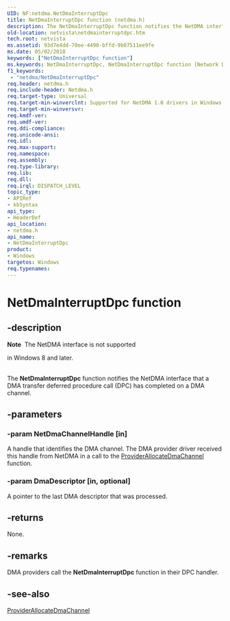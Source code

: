 ```yaml
---
UID: NF:netdma.NetDmaInterruptDpc
title: NetDmaInterruptDpc function (netdma.h)
description: The NetDmaInterruptDpc function notifies the NetDMA interface that a DMA transfer deferred procedure call (DPC) has completed on a DMA channel.
old-location: netvista\netdmainterruptdpc.htm
tech.root: netvista
ms.assetid: 93d7e4dd-70ee-4490-bffd-9b07511ee9fe
ms.date: 05/02/2018
keywords: ["NetDmaInterruptDpc function"]
ms.keywords: NetDmaInterruptDpc, NetDmaInterruptDpc function [Network Drivers Starting with Windows Vista], netdma/NetDmaInterruptDpc, netdma_ref_112a0d48-213e-4b5c-a776-11d5dcb83e1b.xml, netvista.netdmainterruptdpc
f1_keywords:
 - "netdma/NetDmaInterruptDpc"
req.header: netdma.h
req.include-header: Netdma.h
req.target-type: Universal
req.target-min-winverclnt: Supported for NetDMA 1.0 drivers in Windows Vista.
req.target-min-winversvr: 
req.kmdf-ver: 
req.umdf-ver: 
req.ddi-compliance: 
req.unicode-ansi: 
req.idl: 
req.max-support: 
req.namespace: 
req.assembly: 
req.type-library: 
req.lib: 
req.dll: 
req.irql: DISPATCH_LEVEL
topic_type:
- APIRef
- kbSyntax
api_type:
- HeaderDef
api_location:
- netdma.h
api_name:
- NetDmaInterruptDpc
product:
- Windows
targetos: Windows
req.typenames: 
---
```


# NetDmaInterruptDpc function


## -description


<div class="alert"><b>Note</b>  The NetDMA interface is not supported 

in Windows 8 and later.</div><div> </div>The 
  <b>NetDmaInterruptDpc</b> function notifies the NetDMA interface that a DMA transfer deferred procedure call
  (DPC) has completed on a DMA channel.


## -parameters




### -param NetDmaChannelHandle [in]

A handle that identifies the DMA channel. The DMA provider driver received this handle from NetDMA
     in a call to the 
     <a href="https://docs.microsoft.com/windows-hardware/drivers/ddi/netdma/nc-netdma-dma_channel_allocate_handler">
     ProviderAllocateDmaChannel</a> function.


### -param DmaDescriptor [in, optional]

A pointer to the last DMA descriptor that was processed.


## -returns



None.




## -remarks



DMA providers call the 
    <b>NetDmaInterruptDpc</b> function in their DPC handler.




## -see-also




<a href="https://docs.microsoft.com/windows-hardware/drivers/ddi/netdma/nc-netdma-dma_channel_allocate_handler">ProviderAllocateDmaChannel</a>
 

 

